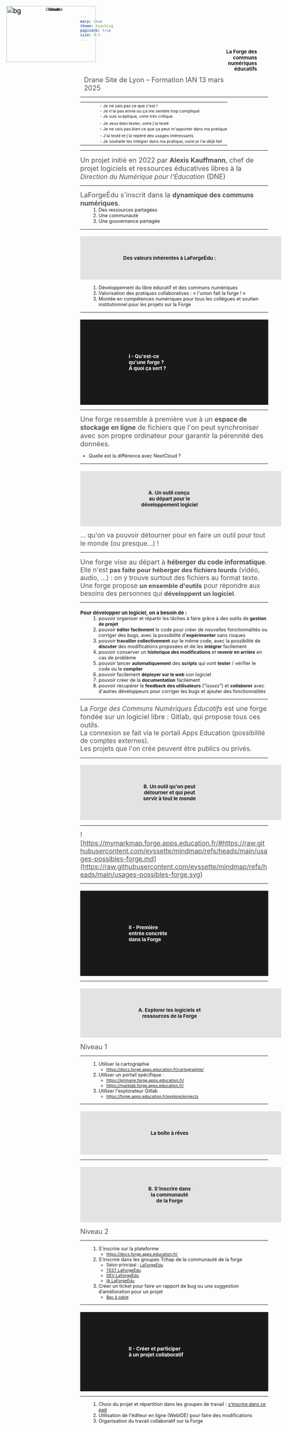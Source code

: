 ```yaml
---
marp: true
theme: teaching
paginate: true
size: 4:3
---
```


<!-- _class: titre-->
<style scoped>
img {position:absolute; top:40px; left:30px;z-index:1; height:450px; width:360px; background:transparent!important}
h1 {margin-left:270px; padding-right:30px!important; line-height:1.15; text-align:right;}
</style>


# La Forge des <br>communs <br>numériques<br> éducatifs<!-- fit -->

![](https://docs.forge.apps.education.fr/assets/images/brigit_et_komit_transparent.svg)

Drane Site de Lyon – Formation IAN
13 mars 2025

---

<!-- _class: pp  -->
<style scoped>
*{font-size:0.9525em}
section{padding:0px}
p {font-size:0.3em;opacity:0.75;margin-top:0.75em}
td,th{border:none!important}
td:nth-of-type(2){padding-left:40px; line-height:1.25em; padding-right:0px}
img{width:240px}
</style>

|||
|:-:|:-|
|![Panda](https://drane-lyon.forge.apps.education.fr/diaporama/img/panda.svg)|<span data-marpit-fragment="1">- Je ne sais pas ce que c'est !</span><br><span data-marpit-fragment="2">- Je n'ai pas envie ou ça me semble trop compliqué</span><br><span data-marpit-fragment="3">- Je suis sceptique, voire très critique</span>|
|![Chat](https://drane-lyon.forge.apps.education.fr/diaporama/img/chat.svg)|<span data-marpit-fragment="1">- Je veux bien tester, voire j'ai testé</span><br><span data-marpit-fragment="2">- Je ne vois pas bien ce que ça peut m'apporter dans ma pratique</span>|
|![Corneille](https://drane-lyon.forge.apps.education.fr/diaporama/img/corneille.svg)|<span data-marpit-fragment="1">- J'ai testé et j'ai repéré des usages intéressants</span><br><span data-marpit-fragment="2">- Je souhaite les intégrer dans ma pratique, voire je l'ai déjà fait</span>|


---
<!-- _class: i1t1 horizontal  -->
<style scoped>
p {font-size:1.3em; text-align:left!important;}
p:nth-of-type(1){width:400px; margin-left:20px!important; padding:0}
p:nth-of-type(2){margin-left:10px!important; width:410px}
</style>

![](https://upload.wikimedia.org/wikipedia/commons/thumb/2/26/Alexis_Kauffmann_-_Taipei_European_School_-_2017.jpg/800px-Alexis_Kauffmann_-_Taipei_European_School_-_2017.jpg)

Un projet initié en 2022 par **Alexis Kauffmann**, chef de projet logiciels et ressources éducatives libres à la _Direction du Numérique pour l'Éducation_ (DNE)


---
<!-- _class: fppppppppp -->
<style scoped>
ol {margin-left:2em!important; margin-top:0.5em}
</style>
LaForgeÉdu s'inscrit dans la **dynamique des communs numériques**.

1) Des ressources partagées
2) Une communauté
3) Une gouvernance partagée


---
<!-- _class: fpppppp -->
### Des valeurs inhérentes à LaForgeÉdu :<!-- fit -->

1) Développement du libre éducatif et des communs numériques
2) Valorisation des pratiques collaboratives : « l'union fait la forge ! »
3) Montée en compétences numériques pour tous les collègues et soutien institutionnel pour les projets sur la Forge

---
<!-- _class: -->
<style scoped>
h2 {background:rgba(0,0,0,0.9); color:white; padding:60px 130px;}
</style>
## I - Qu'est-ce <br>qu'une forge ?<br> À quoi ça sert ? <!-- fit -->

![bg](https://forge.apps.education.fr/docs/communication/visuels/-/raw/main/brigit-et-komit/Brigit_et_Komit_avec_fond_forge_sans_logo.png?ref_type=heads)



---
<!-- _class:  -->
Une forge ressemble à première vue à un **espace de  stockage en ligne** de fichiers que l'on peut synchroniser avec son propre ordinateur pour garantir la pérennité des données.

* Quelle est la différence avec NextCloud ?

---
<!-- _class: pp -->
<style scoped>
section {display:flex; flex-direction:column; align-items:center;}
p {margin:0;}
img {height:100px; background:transparent!important; float:left; margin-right:30px; margin-left:0px}
h3 {width:90%; background:rgba(0,0,0,0.1); padding-top:50px;  padding-bottom:50px; padding-right:40px}
</style>


### ![](https://forge.apps.education.fr/docs/communication/visuels/-/raw/main/avatars/avatar_Komit_face_cercle.png?ref_type=heads) A. Un outil conçu <br>au départ pour le <br>développement logiciel<!-- fit -->

<span data-marpit-fragment="1">… qu'on va pouvoir détourner pour en faire un outil pour tout le monde</span> <span data-marpit-fragment="2">(ou presque…) !</span>

---
<!-- _class:  -->
Une forge vise au départ à **héberger du code informatique**.

<span data-marpit-fragment="1">Elle n'est **pas faite pour héberger des fichiers lourds** (vidéo, audio, …)</span><span data-marpit-fragment="2"> : on y trouve surtout des fichiers au format texte.</span>

<span data-marpit-fragment="3">Une forge propose **un ensemble d'outils** pour répondre aux besoins des personnes qui **développent un logiciel**.</span>

<!-- Pas faite pour héberger des fichiers lourds :
exceptions possibles
Git LFS -->

---
<!-- _class: fmmmmmmmm -->
<style scoped>
h4 {margin-bottom:0!important}
ol {margin-top:0;}
</style>

#### Pour développer un logiciel, on a besoin de :
1) pouvoir organiser et répartir les tâches à faire grâce à des outils de **gestion de projet**
1) pouvoir **éditer facilement** le code pour créer de nouvelles fonctionnalités ou corriger des bugs, avec la possibilité d'**expérimenter** sans risques
1) pouvoir **travailler collectivement** sur le même code, avec la possibilité de **discuter** des modifications proposées et de les **intégrer** facilement
1) pouvoir conserver un **historique des modifications** et **revenir en arrière** en cas de problème
1) pouvoir lancer **automatiquement** des **scripts** qui vont **tester** / vérifier le code ou le **compiler**
1) pouvoir facilement **déployer sur le web** son logiciel
1) pouvoir créer de la **documentation** facilement
1) pouvoir récupérer le **feedback des utilisateurs** (“_issues_”) et **collaborer** avec d'autres développeurs pour corriger les bugs et ajouter des fonctionnalités

<!-- évoquer : méthode agile / DevOps -->

---
La _Forge des Communs Numériques Éducatifs_ est une forge fondée sur un logiciel libre : Gitlab, qui propose tous ces outils.

<span data-marpit-fragment="1">La connexion se fait via le portail Apps Education</span><span data-marpit-fragment="2"> (possibilité de comptes externes).</span>

<span data-marpit-fragment="3">Les projets que l'on crée peuvent être publics ou privés.</span>


---
<!-- _class: pp -->
<style scoped>
section {display:flex; flex-direction:column; align-items:center;}
p {margin:0; }
img {height:150px; background:transparent!important; float:left; margin-right:30px; margin-left:0px}
h3 {width:95%; background:rgba(0,0,0,0.1); padding-top:50px;  padding-bottom:50px; padding-right:60px}
</style>


### ![](https://forge.apps.education.fr/docs/communication/visuels/-/raw/main/avatars/avatar_Komit_face_cercle.png?ref_type=heads) B. Un outil qu'on peut <br>détourner et qui peut <br>servir à tout le monde<!-- fit -->


---
<!-- _class: pp i1t0 -->
<style scoped>
img{margin-left:0.85em}
</style>
![https://mymarkmap.forge.apps.education.fr/#https://raw.githubusercontent.com/eyssette/mindmap/refs/heads/main/usages-possibles-forge.md](https://raw.githubusercontent.com/eyssette/mindmap/refs/heads/main/usages-possibles-forge.svg)


---
<!-- _class:  -->
<style scoped>
h2 {background:rgba(0,0,0,0.9); color:white; padding:90px 130px;}
</style>
## II - Première <br>entrée concrète <br>dans la Forge <!-- fit -->

![bg](https://forge.apps.education.fr/docs/communication/visuels/-/raw/main/brigit-et-komit/Brigit_et_Komit_avec_fond_forge_sans_logo.png?ref_type=heads)



---
<!-- _class: pp fpppppp-->
<style scoped>
section {display:flex; flex-direction:column; align-items:center;}
p {margin:0; }
img {height:120px; background:transparent!important; float:left; margin-right:30px; margin-left:0px}
h3 {width:95%; background:rgba(0,0,0,0.1); padding-top:50px;  padding-bottom:50px; padding-right:60px}
</style>


### ![](https://forge.apps.education.fr/docs/communication/visuels/-/raw/main/avatars/avatar_Komit_face_cercle.png?ref_type=heads) A. Explorer les logiciels et <br>ressources de la Forge <!-- fit -->


Niveau 1


---
<!-- _class: fm -->

1) Utiliser la cartographie
	- https://docs.forge.apps.education.fr/cartographie/
2) Utiliser un portail spécifique :<br>
	- https://primaire.forge.apps.education.fr/
	- https://marklab.forge.apps.education.fr/
3) Utiliser l'explorateur Gitlab
	- https://forge.apps.education.fr/explore/projects

<!-- 
Montrer les éléments clés d'un projet :
descriptif, README, licence …
-->


---
<!-- _class: i1t1 pp-->
<style scoped>
h3{text-align:center}
img{margin:auto;display:block;height:600px}
</style>

### La boîte à rêves

[![](boiteareves.png)](https://laboiteareves.forge.apps.education.fr/)

---
<!-- _class: pp -->
<style scoped>
section {display:flex; flex-direction:column; align-items:center;}
p {margin:0; }
img {height:150px; background:transparent!important; float:left; margin-right:30px; margin-left:0px}
h3 {width:95%; background:rgba(0,0,0,0.1); padding-top:50px;  padding-bottom:50px; padding-right:60px}
</style>


### ![](https://forge.apps.education.fr/docs/communication/visuels/-/raw/main/avatars/avatar_Komit_face_cercle.png?ref_type=heads) B. S'inscrire dans <br>la communauté <br> de la Forge <!-- fit -->


Niveau 2


---
<!-- _class: f -->

1) S'inscrire sur la plateforme
	- https://docs.forge.apps.education.fr/
2) S'inscrire dans les groupes Tchap de la communauté de la forge
	- Salon principal : [LaForgeÉdu](https://tchap.gouv.fr/#/room/!fnVhKrpqraWfsSirBK:agent.education.tchap.gouv.fr?via=agent.education.tchap.gouv.fr&via=agent.collectivites.tchap.gouv.fr)
	- [TEST LaForgeÉdu](https://tchap.gouv.fr/#/room/!FMbqDmwePWphQDroBV:agent.education.tchap.gouv.fr?via=agent.education.tchap.gouv.fr&via=agent.diplomatie.tchap.gouv.fr&via=agent.dinum.tchap.gouv.fr)
	- [DEV LaForgeÉdu](https://tchap.gouv.fr/#/room/!BXZZsyWklktciNEDbM:agent.education.tchap.gouv.fr?via=agent.education.tchap.gouv.fr)
	- [IA LaForgeÉdu](https://tchap.gouv.fr/#/room/!IpZpqVTFcNrhUNUAJc:agent.education.tchap.gouv.fr?via=agent.education.tchap.gouv.fr)
3) Créer un ticket pour faire un rapport de bug ou une suggestion d’amélioration pour un projet
	- [Bac à sable](https://forge.apps.education.fr/drane-lyon/ian/sandbox/test)


<!-- 
Montrer un exemple de projet avec des tickets traités pour faire évoluer l'application
-->

---
<!-- _class:  -->
<style scoped>
h2 {background:rgba(0,0,0,0.9); color:white; padding:90px 130px;}
</style>
## II - Créer et participer <br>à un projet collaboratif <!-- fit -->

![bg](https://forge.apps.education.fr/docs/communication/visuels/-/raw/main/brigit-et-komit/Brigit_et_Komit_avec_fond_forge_sans_logo.png?ref_type=heads)


---
<!-- _class: fpppppppp -->

1) Choix du projet et répartition dans les groupes de travail : [s'inscrire dans ce pad](https://lightpad.forge.apps.education.fr/#https://codimd.apps.education.fr/kMUkZK9HTIyhzj_mrR_TYA)
2) Utilisation de l'éditeur en ligne (WebIDE) pour faire des modifications
3) Organisation du travail collaboratif sur la Forge